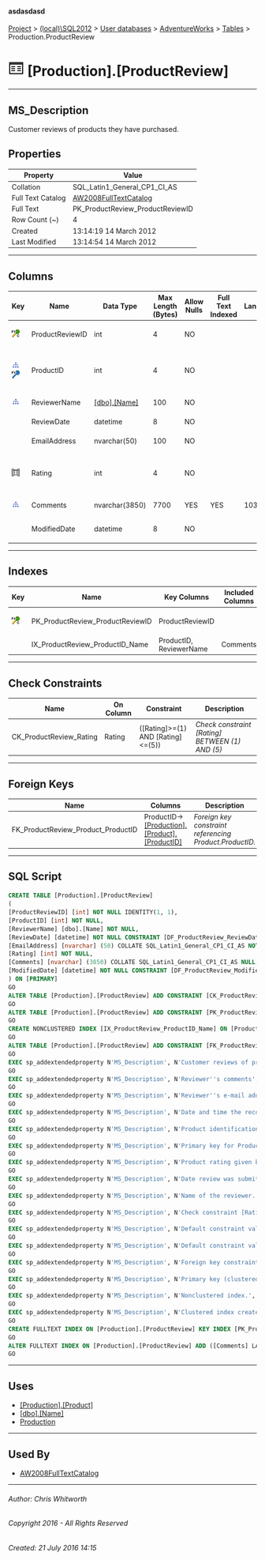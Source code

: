 #### asdasdasd

[Project](../../../../index.md) > [(local)\\SQL2012](../../../index.md) > [User databases](../../index.md) > [AdventureWorks](../index.md) > [Tables](Tables.md) > Production.ProductReview

# ![Tables](../../../../Images/Table32.png) [Production].[ProductReview]

---

## <a name="#description"></a>MS_Description

Customer reviews of products they have purchased.

## <a name="#properties"></a>Properties

| Property | Value |
|---|---|
| Collation | SQL_Latin1_General_CP1_CI_AS |
| Full Text Catalog | [AW2008FullTextCatalog](../Storage/Full_Text_Catalogs/AW2008FullTextCatalog.md) |
| Full Text | PK_ProductReview_ProductReviewID |
| Row Count (~) | 4 |
| Created | 13:14:19 14 March 2012 |
| Last Modified | 13:14:54 14 March 2012 |


---

## <a name="#columns"></a>Columns

| Key | Name | Data Type | Max Length (Bytes) | Allow Nulls | Full Text Indexed | Language | Identity | Default | Description |
|---|---|---|---|---|---|---|---|---|---|
| [![Cluster Primary Key PK_ProductReview_ProductReviewID: ProductReviewID](../../../../Images/pkcluster.png)](#indexes) | ProductReviewID | int | 4 | NO |  |  | 1 - 1 |  | _Primary key for ProductReview records._ |
| [![Indexes IX_ProductReview_ProductID_Name](../../../../Images/Index.png)](#indexes)[![Foreign Keys FK_ProductReview_Product_ProductID: [Production].[Product].ProductID](../../../../Images/fk.png)](#foreignkeys) | ProductID | int | 4 | NO |  |  |  |  | _Product identification number. Foreign key to Product.ProductID._ |
| [![Indexes IX_ProductReview_ProductID_Name](../../../../Images/Index.png)](#indexes) | ReviewerName | [[dbo].[Name]](../Programmability/Types/User-Defined_Data_Types/Name.md) | 100 | NO |  |  |  |  | _Name of the reviewer._ |
|  | ReviewDate | datetime | 8 | NO |  |  |  | (getdate()) | _Date review was submitted._ |
|  | EmailAddress | nvarchar(50) | 100 | NO |  |  |  |  | _Reviewer's e-mail address._ |
| [![Check Constraints CK_ProductReview_Rating : ([Rating]>=(1) AND [Rating]<=(5))](../../../../Images/c-constraint.png)](#checkconstraints) | Rating | int | 4 | NO |  |  |  |  | _Product rating given by the reviewer. Scale is 1 to 5 with 5 as the highest rating._ |
| [![Indexes IX_ProductReview_ProductID_Name](../../../../Images/Index.png)](#indexes) | Comments | nvarchar(3850) | 7700 | YES | YES | 1033 |  |  | _Reviewer's comments_ |
|  | ModifiedDate | datetime | 8 | NO |  |  |  | (getdate()) | _Date and time the record was last updated._ |


---

## <a name="#indexes"></a>Indexes

| Key | Name | Key Columns | Included Columns | Unique | Description |
|---|---|---|---|---|---|
| [![Cluster Primary Key PK_ProductReview_ProductReviewID: ProductReviewID](../../../../Images/pkcluster.png)](#indexes) | PK_ProductReview_ProductReviewID | ProductReviewID |  | YES | _Primary key (clustered) constraint_ |
|  | IX_ProductReview_ProductID_Name | ProductID, ReviewerName | Comments |  | _Nonclustered index._ |


---

## <a name="#checkconstraints"></a>Check Constraints

| Name | On Column | Constraint | Description |
|---|---|---|---|
| CK_ProductReview_Rating | Rating | ([Rating]>=(1) AND [Rating]<=(5)) | _Check constraint [Rating] BETWEEN (1) AND (5)_ |


---

## <a name="#foreignkeys"></a>Foreign Keys

| Name | Columns | Description |
|---|---|---|
| FK_ProductReview_Product_ProductID | ProductID->[[Production].[Product].[ProductID]](Product.md) | _Foreign key constraint referencing Product.ProductID._ |


---

## <a name="#sqlscript"></a>SQL Script

```sql
CREATE TABLE [Production].[ProductReview]
(
[ProductReviewID] [int] NOT NULL IDENTITY(1, 1),
[ProductID] [int] NOT NULL,
[ReviewerName] [dbo].[Name] NOT NULL,
[ReviewDate] [datetime] NOT NULL CONSTRAINT [DF_ProductReview_ReviewDate] DEFAULT (getdate()),
[EmailAddress] [nvarchar] (50) COLLATE SQL_Latin1_General_CP1_CI_AS NOT NULL,
[Rating] [int] NOT NULL,
[Comments] [nvarchar] (3850) COLLATE SQL_Latin1_General_CP1_CI_AS NULL,
[ModifiedDate] [datetime] NOT NULL CONSTRAINT [DF_ProductReview_ModifiedDate] DEFAULT (getdate())
) ON [PRIMARY]
GO
ALTER TABLE [Production].[ProductReview] ADD CONSTRAINT [CK_ProductReview_Rating] CHECK (([Rating]>=(1) AND [Rating]<=(5)))
GO
ALTER TABLE [Production].[ProductReview] ADD CONSTRAINT [PK_ProductReview_ProductReviewID] PRIMARY KEY CLUSTERED  ([ProductReviewID]) ON [PRIMARY]
GO
CREATE NONCLUSTERED INDEX [IX_ProductReview_ProductID_Name] ON [Production].[ProductReview] ([ProductID], [ReviewerName]) INCLUDE ([Comments]) ON [PRIMARY]
GO
ALTER TABLE [Production].[ProductReview] ADD CONSTRAINT [FK_ProductReview_Product_ProductID] FOREIGN KEY ([ProductID]) REFERENCES [Production].[Product] ([ProductID])
GO
EXEC sp_addextendedproperty N'MS_Description', N'Customer reviews of products they have purchased.', 'SCHEMA', N'Production', 'TABLE', N'ProductReview', NULL, NULL
GO
EXEC sp_addextendedproperty N'MS_Description', N'Reviewer''s comments', 'SCHEMA', N'Production', 'TABLE', N'ProductReview', 'COLUMN', N'Comments'
GO
EXEC sp_addextendedproperty N'MS_Description', N'Reviewer''s e-mail address.', 'SCHEMA', N'Production', 'TABLE', N'ProductReview', 'COLUMN', N'EmailAddress'
GO
EXEC sp_addextendedproperty N'MS_Description', N'Date and time the record was last updated.', 'SCHEMA', N'Production', 'TABLE', N'ProductReview', 'COLUMN', N'ModifiedDate'
GO
EXEC sp_addextendedproperty N'MS_Description', N'Product identification number. Foreign key to Product.ProductID.', 'SCHEMA', N'Production', 'TABLE', N'ProductReview', 'COLUMN', N'ProductID'
GO
EXEC sp_addextendedproperty N'MS_Description', N'Primary key for ProductReview records.', 'SCHEMA', N'Production', 'TABLE', N'ProductReview', 'COLUMN', N'ProductReviewID'
GO
EXEC sp_addextendedproperty N'MS_Description', N'Product rating given by the reviewer. Scale is 1 to 5 with 5 as the highest rating.', 'SCHEMA', N'Production', 'TABLE', N'ProductReview', 'COLUMN', N'Rating'
GO
EXEC sp_addextendedproperty N'MS_Description', N'Date review was submitted.', 'SCHEMA', N'Production', 'TABLE', N'ProductReview', 'COLUMN', N'ReviewDate'
GO
EXEC sp_addextendedproperty N'MS_Description', N'Name of the reviewer.', 'SCHEMA', N'Production', 'TABLE', N'ProductReview', 'COLUMN', N'ReviewerName'
GO
EXEC sp_addextendedproperty N'MS_Description', N'Check constraint [Rating] BETWEEN (1) AND (5)', 'SCHEMA', N'Production', 'TABLE', N'ProductReview', 'CONSTRAINT', N'CK_ProductReview_Rating'
GO
EXEC sp_addextendedproperty N'MS_Description', N'Default constraint value of GETDATE()', 'SCHEMA', N'Production', 'TABLE', N'ProductReview', 'CONSTRAINT', N'DF_ProductReview_ModifiedDate'
GO
EXEC sp_addextendedproperty N'MS_Description', N'Default constraint value of GETDATE()', 'SCHEMA', N'Production', 'TABLE', N'ProductReview', 'CONSTRAINT', N'DF_ProductReview_ReviewDate'
GO
EXEC sp_addextendedproperty N'MS_Description', N'Foreign key constraint referencing Product.ProductID.', 'SCHEMA', N'Production', 'TABLE', N'ProductReview', 'CONSTRAINT', N'FK_ProductReview_Product_ProductID'
GO
EXEC sp_addextendedproperty N'MS_Description', N'Primary key (clustered) constraint', 'SCHEMA', N'Production', 'TABLE', N'ProductReview', 'CONSTRAINT', N'PK_ProductReview_ProductReviewID'
GO
EXEC sp_addextendedproperty N'MS_Description', N'Nonclustered index.', 'SCHEMA', N'Production', 'TABLE', N'ProductReview', 'INDEX', N'IX_ProductReview_ProductID_Name'
GO
EXEC sp_addextendedproperty N'MS_Description', N'Clustered index created by a primary key constraint.', 'SCHEMA', N'Production', 'TABLE', N'ProductReview', 'INDEX', N'PK_ProductReview_ProductReviewID'
GO
CREATE FULLTEXT INDEX ON [Production].[ProductReview] KEY INDEX [PK_ProductReview_ProductReviewID] ON [AW2008FullTextCatalog]
GO
ALTER FULLTEXT INDEX ON [Production].[ProductReview] ADD ([Comments] LANGUAGE 1033)
GO

```


---

## <a name="#uses"></a>Uses

* [[Production].[Product]](Product.md)
* [[dbo].[Name]](../Programmability/Types/User-Defined_Data_Types/Name.md)
* [Production](../Security/Schemas/Production.md)


---

## <a name="#usedby"></a>Used By

* [AW2008FullTextCatalog](../Storage/Full_Text_Catalogs/AW2008FullTextCatalog.md)


---

###### Author:  Chris Whitworth

###### Copyright 2016 - All Rights Reserved

###### Created: 21 July 2016 14:15

